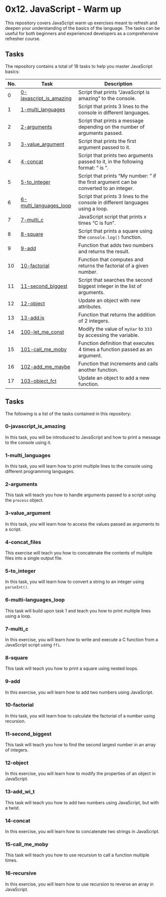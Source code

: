 # 0x12. JavaScript - Warm up

This repository covers JavaScript warm up exercises meant to refresh and deepen your understanding of the basics of the language. The tasks can be useful for both beginners and experienced developers as a comprehensive refresher course.

## Tasks

The repository contains a total of 18 tasks to help you master JavaScript basics:

| **No.** | **Task** | **Description** |
|---------|----------|-----------------|
|0| [0-javascript_is_amazing](./0-javascript_is_amazing/) | Script that prints “JavaScript is amazing” to the console. |
|1| [1-multi_languages](./1-multi_languages/) | Script that prints 3 lines to the console in different languages. |
|2| [2-arguments](./2-arguments/) | Script that prints a message depending on the number of arguments passed. |
|3| [3-value_argument](./3-value_argument/) | Script that prints the first argument passed to it. |
|4| [4-concat](./4-concat/) | Script that prints two arguments passed to it, in the following format: “ is ”. |
|5| [5-to_integer](./5-to_integer/) | Script that prints “My number: ” if the first argument can be converted to an integer. |
|6| [6-multi_languages_loop](./6-multi_languages_loop/) | Script that prints 3 lines to the console in different languages using a loop. |
|7| [7-multi_c](./7-multi_c/) | JavaScript script that prints x times “C is fun”. |
|8| [8-square](./8-square/) | Script that prints a square using the `console.log()` function. |
|9| [9-add](./9-add/) | Function that adds two numbers and returns the result. |
|10| [10-factorial](./10-factorial/) | Function that computes and returns the factorial of a given number. |
|11| [11-second_biggest](./11-second_biggest/) | Script that searches the second biggest integer in the list of arguments. |
|12| [12-object](./12-object/) | Update an object with new attributes. |
|13| [13-add.js](./13-add.js/) | Function that returns the addition of 2 integers. |
|14| [100-let_me_const](./100-let_me_const/) | Modify the value of `myVar` to `333` by accessing the variable. |
|15| [101-call_me_moby](./101-call_me_moby/) | Function definition that executes 4 times a function passed as an argument. |
|16| [102-add_me_maybe](./102-add_me_maybe/) | Function that increments and calls another function. |
|17| [103-object_fct](./103-object_fct/) | Update an object to add a new function. |

## Tasks

The following is a list of the tasks contained in this repository:

### 0-javascript_is_amazing

In this task, you will be introduced to JavaScript and how to print a message to the console using it.

### 1-multi_languages

In this task, you will learn how to print multiple lines to the console using different programming languages.

### 2-arguments

This task will teach you how to handle arguments passed to a script using the `process` object.

### 3-value_argument

In this task, you will learn how to access the values passed as arguments to a script.

### 4-concat_files

This exercise will teach you how to concatenate the contents of multiple files into a single output file.

### 5-to_integer

In this task, you will learn how to convert a string to an integer using `parseInt()`.

### 6-multi-languages_loop

This task will build upon task 1 and teach you how to print multiple lines using a loop.

### 7-multi_c

In this exercise, you will learn how to write and execute a C function from a JavaScript script using `ffi`.

### 8-square

This task will teach you how to print a square using nested loops.

### 9-add

In this exercise, you will learn how to add two numbers using JavaScript.

### 10-factorial

In this task, you will learn how to calculate the factorial of a number using recursion.

### 11-second_biggest

This task will teach you how to find the second largest number in an array of integers.

### 12-object

In this exercise, you will learn how to modify the properties of an object in JavaScript.

### 13-add_wi_t

This task will teach you how to add two numbers using JavaScript, but with a twist.

### 14-concat

In this exercise, you will learn how to concatenate two strings in JavaScript.

### 15-call_me_moby

This task will teach you how to use recursion to call a function multiple times.

### 16-recursive

In this exercise, you will learn how to use recursion to reverse an array in JavaScript.
